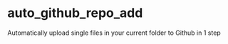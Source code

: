 # auto_github_repo_add
Automatically upload single files in your current folder to Github in 1 step
